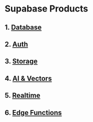 # Supabase Products

## 1. [Database](https://supabase.com/docs/guides/database/overview)

## 2. [Auth](https://supabase.com/docs/guides/auth)

## 3. [Storage](https://supabase.com/docs/guides/storage)

## 4. [AI & Vectors](https://supabase.com/docs/guides/ai)

## 5. [Realtime](https://supabase.com/docs/guides/realtime)

## 6. [Edge Functions](https://supabase.com/docs/guides/functions)

